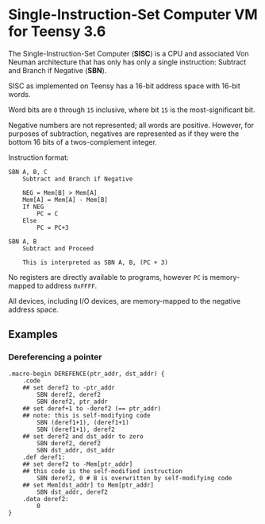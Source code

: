 # Single-Instruction-Set Computer VM for Teensy 3.6

The Single-Instruction-Set Computer (**SISC**) is a CPU and associated Von Neuman architecture that has only has only a single instruction: Subtract and Branch if Negative (**SBN**).

SISC as implemented on Teensy has a 16-bit address space with 16-bit words.

Word bits are `0` through `15` inclusive, where bit `15` is the most-significant bit.

Negative numbers are not represented; all words are positive.  However, for purposes of subtraction, negatives are represented as if they were the bottom 16 bits of a twos-complement integer.

Instruction format:

```
SBN A, B, C
	Subtract and Branch if Negative
	
	NEG = Mem[B] > Mem[A]
	Mem[A] = Mem[A] - Mem[B]
	If NEG
		PC = C
	Else
		PC = PC+3

SBN A, B
	Subtract and Proceed

	This is interpreted as SBN A, B, (PC + 3)
```

No registers are directly available to programs, however `PC` is memory-mapped to address `0xFFFF`.

All devices, including I/O devices, are memory-mapped to the negative address space.

## Examples

### Dereferencing a pointer

```
.macro-begin DEREFENCE(ptr_addr, dst_addr) {
	.code
	## set deref2 to -ptr_addr
		SBN deref2, deref2
		SBN deref2, ptr_addr
	## set deref+1 to -deref2 (== ptr_addr)
	## note: this is self-modifying code
		SBN (deref1+1), (deref1+1)
		SBN (deref1+1), deref2
	## set deref2 and dst_addr to zero
		SBN deref2, deref2
		SBN dst_addr, dst_addr
	.def deref1:
	## set deref2 to -Mem[ptr_addr]
	## this code is the self-modified instruction
		SBN deref2, 0 # B is overwritten by self-modifying code
	## set Mem[dst_addr] to Mem[ptr_addr]
		SBN dst_addr, deref2
	.data deref2:
		0
}
```